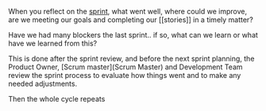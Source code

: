 

When you reflect on the [sprint](sprints.md), what went well, where could we improve, are we meeting our goals and completing our [[stories]] in a timely matter?

Have we had many blockers the last sprint.. if so, what can we learn or what have we learned from this?


This is done after the sprint review, and before the next sprint planning, the Product Owner, [Scrum master](Scrum Master) and Development Team review the sprint process to evaluate how things went and to make any needed adjustments.

Then the whole cycle repeats